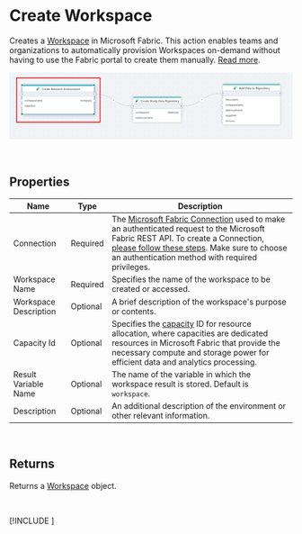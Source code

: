 # Create Workspace

Creates a [Workspace](https://learn.microsoft.com/en-us/fabric/get-started/create-workspaces) in Microsoft Fabric. This action enables teams and organizations to automatically provision Workspaces on-demand without having to use the Fabric portal to create them manually.
[Read more](https://learn.microsoft.com/en-us/fabric/get-started/create-workspaces).


![img](../../../../images/flow/create-workspace-fabric.png)

<br/>

## Properties

| Name                | Type     | Description    |
|---------------------|----------|------------------------------------|
| Connection          | Required | The [Microsoft Fabric Connection](./microsoft-fabric-connection.md) used to make an authenticated request to the Microsoft Fabric REST API. To create a Connection, [please follow these steps](./microsoft-fabric-connection.md). Make sure to choose an authentication method with required privileges. |
| Workspace Name      | Required | Specifies the name of the workspace to be created or accessed.    |
| Workspace Description | Optional | A brief description of the workspace's purpose or contents.   |
| Capacity Id         | Optional | Specifies the [capacity](https://learn.microsoft.com/en-us/rest/api/fabric/core/capacities/list-capacities?tabs=HTTP) ID for resource allocation, where capacities are dedicated resources in Microsoft Fabric that provide the necessary compute and storage power for efficient data and analytics processing.  |
| Result Variable Name| Optional | The name of the variable in which the workspace result is stored. Default is `workspace`.    |
| Description         | Optional | An additional description of the environment or other relevant information.  |

<br/>

## Returns
Returns a [Workspace](https://learn.microsoft.com/en-us/fabric/get-started/workspaces) object.

<br/>

[!INCLUDE [](./__videos.md)]



